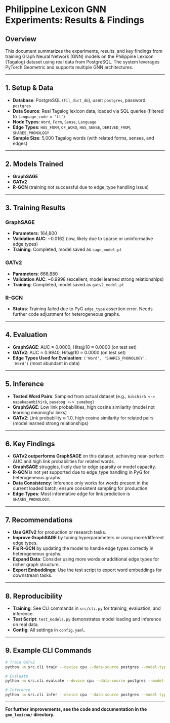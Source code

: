 # Philippine Lexicon GNN Experiments: Results & Findings

## Overview
This document summarizes the experiments, results, and key findings from training Graph Neural Network (GNN) models on the Philippine Lexicon (Tagalog) dataset using real data from PostgreSQL. The system leverages PyTorch Geometric and supports multiple GNN architectures.

---

## 1. Setup & Data
- **Database**: PostgreSQL (`fil_dict_db`), user: `postgres`, password: `postgres`
- **Data Source**: Real Tagalog lexicon data, loaded via SQL queries (filtered to `language_code = 'tl'`)
- **Node Types**: `Word`, `Form`, `Sense`, `Language`
- **Edge Types**: `HAS_FORM`, `OF_WORD`, `HAS_SENSE`, `DERIVED_FROM`, `SHARES_PHONOLOGY`
- **Sample Size**: 5,000 Tagalog words (with related forms, senses, and edges)

---

## 2. Models Trained
- **GraphSAGE**
- **GATv2**
- **R-GCN** (training not successful due to edge_type handling issue)

---

## 3. Training Results
### GraphSAGE
- **Parameters**: 164,800
- **Validation AUC**: ~0.0162 (low, likely due to sparse or uninformative edge types)
- **Training**: Completed, model saved as `sage_model.pt`

### GATv2
- **Parameters**: 666,880
- **Validation AUC**: ~0.9998 (excellent, model learned strong relationships)
- **Training**: Completed, model saved as `gatv2_model.pt`

### R-GCN
- **Status**: Training failed due to PyG `edge_type` assertion error. Needs further code adjustment for heterogeneous graphs.

---

## 4. Evaluation
- **GraphSAGE**: AUC ≈ 0.0000, Hits@10 ≈ 0.0000 (on test set)
- **GATv2**: AUC ≈ 0.9940, Hits@10 ≈ 0.0000 (on test set)
- **Edge Types Used for Evaluation**: `('Word', 'SHARES_PHONOLOGY', 'Word')` (most abundant in data)

---

## 5. Inference
- **Tested Word Pairs**: Sampled from actual dataset (e.g., `bibihirà <-> napakapambihirà`, `pasabog <-> sumabog`)
- **GraphSAGE**: Low link probabilities, high cosine similarity (model not learning meaningful links)
- **GATv2**: Link probability ≈ 1.0, high cosine similarity for related pairs (model learned strong relationships)

---

## 6. Key Findings
- **GATv2 outperforms GraphSAGE** on this dataset, achieving near-perfect AUC and high link probabilities for related words.
- **GraphSAGE** struggles, likely due to edge sparsity or model capacity.
- **R-GCN** is not yet supported due to edge_type handling in PyG for heterogeneous graphs.
- **Data Consistency**: Inference only works for words present in the current loaded batch; ensure consistent sampling for production.
- **Edge Types**: Most informative edge for link prediction is `SHARES_PHONOLOGY`.

---

## 7. Recommendations
- **Use GATv2** for production or research tasks.
- **Improve GraphSAGE** by tuning hyperparameters or using more/different edge types.
- **Fix R-GCN** by updating the model to handle edge types correctly in heterogeneous graphs.
- **Expand Data**: Consider using more words or additional edge types for richer graph structure.
- **Export Embeddings**: Use the test script to export word embeddings for downstream tasks.

---

## 8. Reproducibility
- **Training**: See CLI commands in `src/cli.py` for training, evaluation, and inference.
- **Test Script**: `test_models.py` demonstrates model loading and inference on real data.
- **Config**: All settings in `config.yaml`.

---

## 9. Example CLI Commands
```bash
# Train GATv2
python -m src.cli train --device cpu --data-source postgres --model-type gatv2 --model-path gatv2_model.pt

# Evaluate
python -m src.cli evaluate --device cpu --data-source postgres --model-type gatv2 --model-path gatv2_model.pt

# Inference
python -m src.cli infer --device cpu --data-source postgres --model-type gatv2 --model-path gatv2_model.pt --query bibihirà napakapambihirà
```

---

**For further improvements, see the code and documentation in the `gnn_lexicon/` directory.** 